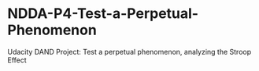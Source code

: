 # NDDA-P4-Test-a-Perpetual-Phenomenon
Udacity DAND Project: Test a perpetual phenomenon, analyzing the Stroop Effect
